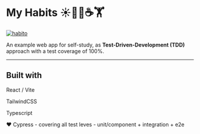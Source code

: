 # My Habits ☀️🚴‍♀️☕🏋️
[![habito](https://img.shields.io/endpoint?url=https://cloud.cypress.io/badge/detailed/nntr7c/main&style=flat&logo=cypress)](https://cloud.cypress.io/projects/nntr7c/runs)

An example web app for self-study, as **Test-Driven-Development (TDD)** approach with a test coverage of 100%.

---

## Built with

React / Vite

TailwindCSS

Typescript

♥️ Cypress - covering all test leves - unit/component + integration + e2e
